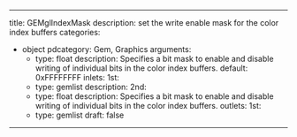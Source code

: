 
---
title: GEMglIndexMask
description: set the write enable mask for the color index buffers
categories:
  - object
pdcategory: Gem, Graphics
arguments:
    - type: float
      description: Specifies a bit mask to enable and disable writing of individual bits in the color index buffers.
      default: 0xFFFFFFFF
inlets:
  1st:
    - type: gemlist
      description:
  2nd:
    - type: float
      description: Specifies a bit mask to enable and disable writing of individual bits in the color index buffers.
outlets:
  1st:
    - type: gemlist
draft: false
---

